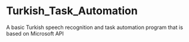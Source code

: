 # Turkish_Task_Automation
A basic Turkish speech recognition and task automation program that is based on Microsoft API
